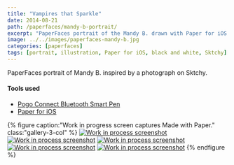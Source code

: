 ```yaml
---
title: "Vampires that Sparkle"
date: 2014-08-21
path: /paperfaces/mandy-b-portrait/
excerpt: "PaperFaces portrait of the Mandy B. drawn with Paper for iOS on an iPad."
image: ../../images/paperfaces-mandy-b.jpg
categories: [paperfaces]
tags: [portrait, illustration, Paper for iOS, black and white, Sktchy]
---
```


PaperFaces portrait of Mandy B. inspired by a photograph on Sktchy.

#### Tools used

- [Pogo Connect Bluetooth Smart Pen](https://www.amazon.com/gp/product/B009K448L4/ref=as_li_ss_tl?ie=UTF8&camp=1789&creative=390957&creativeASIN=B009K448L4&linkCode=as2&tag=mademist-20)
- [Paper for iOS](https://paper.bywetransfer.com/)

{% figure caption:"Work in progress screen captures Made with Paper." class:"gallery-3-col" %}
[![Work in process screenshot](../../images/paperfaces-mandy-b-process-1-600.jpg)](../../images/paperfaces-mandy-b-process-1-lg.jpg) [![Work in process screenshot](../../images/paperfaces-mandy-b-process-2-600.jpg)](../../images/paperfaces-mandy-b-process-2-lg.jpg) [![Work in process screenshot](../../images/paperfaces-mandy-b-process-3-600.jpg)](../../images/paperfaces-mandy-b-process-3-lg.jpg) [![Work in process screenshot](../../images/paperfaces-mandy-b-process-4-600.jpg)](../../images/paperfaces-mandy-b-process-4-lg.jpg) [![Work in process screenshot](../../images/paperfaces-mandy-b-process-5-600.jpg)](../../images/paperfaces-mandy-b-process-5-lg.jpg)
{% endfigure %}
